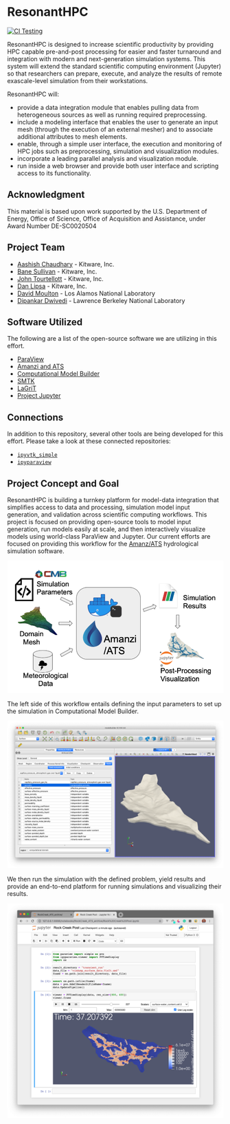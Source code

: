 # ResonantHPC

[![CI Testing](https://github.com/Kitware/resonanthpc/workflows/CI%20Testing/badge.svg)](https://github.com/Kitware/resonanthpc/actions?query=workflow%3A%22CI+Testing%22)

ResonantHPC is designed to increase scientific productivity by providing HPC
capable pre-and-post processing for easier and faster turnaround and
integration with modern and next-generation simulation systems.
This system will extend the standard scientific computing environment
(Jupyter) so that researchers can prepare, execute, and analyze the results
of remote exascale-level simulation from their workstations.

ResonantHPC will:
* provide a data integration module that enables pulling data from
  heterogeneous sources as well as running required preprocessing.
* include a modeling interface that enables the user to generate
  an input mesh (through the execution of an external mesher) and
  to associate additional attributes to mesh elements.
* enable, through a simple user interface, the execution
  and monitoring of HPC jobs such as preprocessing, simulation and
  visualization modules.
* incorporate a leading parallel analysis and visualization module.
* run inside a web browser and provide both user interface and
  scripting access to its functionality.


## Acknowledgment

This material is based upon work supported by the U.S. Department of Energy, Office of Science, Office of Acquisition and Assistance, under Award Number DE-SC0020504


## Project Team

- [Aashish Chaudhary](https://github.com/aashish24) - Kitware, Inc.
- [Bane Sullivan](https://github.com/banesullivan) - Kitware, Inc.
- [John Tourtellott](https://www.kitware.com/john-tourtellott/) - Kitware, Inc.
- [Dan Lipsa](https://www.kitware.com/dan-lipsa/) - Kitware, Inc.
- [David Moulton](https://github.com/jd-moulton) - Los Alamos National Laboratory
- [Dipankar Dwivedi](https://eesa.lbl.gov/profiles/dipankar-dwivedi/) - Lawrence Berkeley National Laboratory


## Software Utilized

The following are a list of the open-source software we are utilizing in this
effort.

- [ParaView](https://www.paraview.org)
- [Amanzi and ATS](https://amanzi.github.io)
- [Computational Model Builder](https://www.computationalmodelbuilder.org)
- [SMTK](https://smtk.readthedocs.io/en/latest/)
- [LaGriT](https://lanl.github.io/LaGriT/)
- [Project Jupyter](https://jupyter.org)


## Connections

In addition to this repository, several other tools are being developed for
this effort. Please take a look at these connected repositories:

- [`ipyvtk_simple`](https://github.com/Kitware/ipyvtk-simple)
- [`ipyparaview`](https://github.com/Kitware/ipyparaview)


## Project Concept and Goal

ResonantHPC is building a turnkey platform for model-data integration that
simplifies access to data and processing, simulation model input generation,
and validation across scientific computing workflows.
This project is focused on providing open-source tools to model input
generation, run models easily at scale, and then interactively visualize models
using world-class ParaView and Jupyter. Our current efforts are focused on
providing this workflow for the [Amanz/ATS](https://amanzi.github.io)
hydrological simulation software.

![workflow](assets/workflow.png)

The left side of this workflow entails defining the input parameters to set up
the simulation in Computational Model Builder.

![cmb](assets/cmb.png)

We then run the simulation with the defined problem, yield results and provide
an end-to-end platform for running simulations and visualizing their results.

![ipyparaview](assets/ipyparaview.png)
